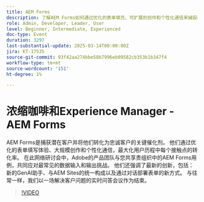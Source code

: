 ```yaml
---
title: AEM Forms
description: 了解AEM Forms如何通过优化的表单填充、可扩展的创作和个性化通信来捕捉商机并提高转化率。 了解最新的创新，包括GenAI Assistant和使用AEM Sites的统一合成。 加入网络研讨会，了解用例、数据挑战解决方案和实时问答会。
role: Admin, Developer, Leader, User
level: Beginner, Intermediate, Experienced
doc-type: Event
duration: 3297
last-substantial-update: 2025-03-14T00:00:00Z
jira: KT-17535
source-git-commit: 93f42aa274bbe58b7996eb09582cb353b1b347f4
workflow-type: tm+mt
source-wordcount: '151'
ht-degree: 1%

---
```



# 浓缩咖啡和Experience Manager - AEM Forms

AEM Forms是捕获潜在客户并将他们转化为忠诚客户的关键催化剂。 他们通过优化的表单填写体验、大规模创作和个性化通信，最大化用户历程中每个接触点的转化率。 在此网络研讨会中，Adobe的产品团队与您共享贵组织中的AEM Forms用例，共同应对最常见的数据输入和输出挑战。 他们还强调了最新的创新，包括：新的GenAI助手、与AEM Sites的统一构成以及通过对话部署表单的新方式。 与往常一样，我们以一场解决客户问题的实时问答会议作为结束。

>[!VIDEO](https://video.tv.adobe.com/v/3451636/?learn=on&enablevpops)
